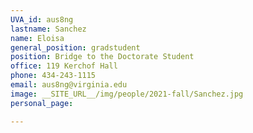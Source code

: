 ```yaml
---
UVA_id: aus8ng
lastname: Sanchez
name: Eloisa
general_position: gradstudent
position: Bridge to the Doctorate Student
office: 119 Kerchof Hall
phone: 434-243-1115 
email: aus8ng@virginia.edu
image: __SITE_URL__/img/people/2021-fall/Sanchez.jpg 
personal_page:

---
```

